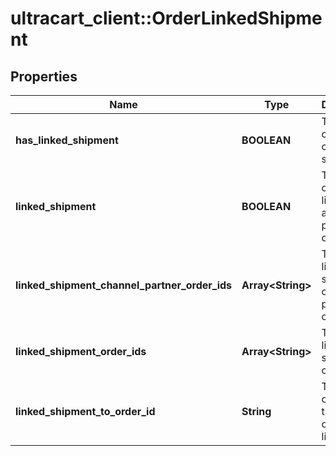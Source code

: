# ultracart_client::OrderLinkedShipment

## Properties
Name | Type | Description | Notes
------------ | ------------- | ------------- | -------------
**has_linked_shipment** | **BOOLEAN** | True if this order has child linked shipments | [optional] 
**linked_shipment** | **BOOLEAN** | True if this order is linked to another parent order | [optional] 
**linked_shipment_channel_partner_order_ids** | **Array&lt;String&gt;** | The child linked shipment channel partner order ids | [optional] 
**linked_shipment_order_ids** | **Array&lt;String&gt;** | The child linked shipment order ids | [optional] 
**linked_shipment_to_order_id** | **String** | The parent order id that this one is linked to | [optional] 


